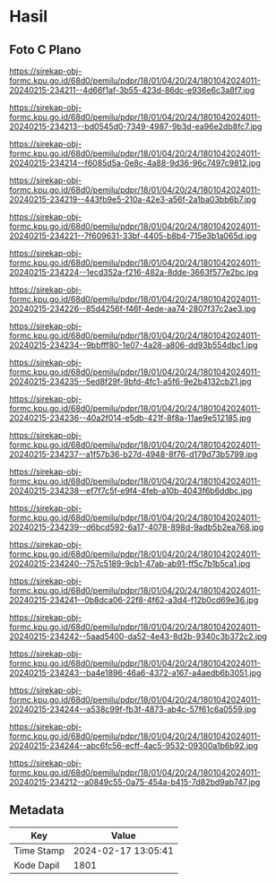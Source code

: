 # Hasil

## Foto C Plano

https://sirekap-obj-formc.kpu.go.id/68d0/pemilu/pdpr/18/01/04/20/24/1801042024011-20240215-234211--4d66f1af-3b55-423d-86dc-e936e6c3a8f7.jpg

https://sirekap-obj-formc.kpu.go.id/68d0/pemilu/pdpr/18/01/04/20/24/1801042024011-20240215-234213--bd0545d0-7349-4987-9b3d-ea96e2db8fc7.jpg

https://sirekap-obj-formc.kpu.go.id/68d0/pemilu/pdpr/18/01/04/20/24/1801042024011-20240215-234214--f6085d5a-0e8c-4a88-9d36-96c7497c9812.jpg

https://sirekap-obj-formc.kpu.go.id/68d0/pemilu/pdpr/18/01/04/20/24/1801042024011-20240215-234219--443fb9e5-210a-42e3-a56f-2a1ba03bb6b7.jpg

https://sirekap-obj-formc.kpu.go.id/68d0/pemilu/pdpr/18/01/04/20/24/1801042024011-20240215-234221--7f609631-33bf-4405-b8b4-715e3b1a065d.jpg

https://sirekap-obj-formc.kpu.go.id/68d0/pemilu/pdpr/18/01/04/20/24/1801042024011-20240215-234224--1ecd352a-f216-482a-8dde-3663f577e2bc.jpg

https://sirekap-obj-formc.kpu.go.id/68d0/pemilu/pdpr/18/01/04/20/24/1801042024011-20240215-234226--85d4256f-f46f-4ede-aa74-2807f37c2ae3.jpg

https://sirekap-obj-formc.kpu.go.id/68d0/pemilu/pdpr/18/01/04/20/24/1801042024011-20240215-234234--9bbfff80-1e07-4a28-a806-dd93b554dbc1.jpg

https://sirekap-obj-formc.kpu.go.id/68d0/pemilu/pdpr/18/01/04/20/24/1801042024011-20240215-234235--5ed8f29f-9bfd-4fc1-a5f6-9e2b4132cb21.jpg

https://sirekap-obj-formc.kpu.go.id/68d0/pemilu/pdpr/18/01/04/20/24/1801042024011-20240215-234236--40a2f014-e5db-421f-8f8a-11ae9e512185.jpg

https://sirekap-obj-formc.kpu.go.id/68d0/pemilu/pdpr/18/01/04/20/24/1801042024011-20240215-234237--a1f57b36-b27d-4948-8f76-d179d73b5799.jpg

https://sirekap-obj-formc.kpu.go.id/68d0/pemilu/pdpr/18/01/04/20/24/1801042024011-20240215-234238--ef7f7c5f-e9f4-4feb-a10b-4043f6b6ddbc.jpg

https://sirekap-obj-formc.kpu.go.id/68d0/pemilu/pdpr/18/01/04/20/24/1801042024011-20240215-234239--d6bcd592-6a17-4078-898d-9adb5b2ea768.jpg

https://sirekap-obj-formc.kpu.go.id/68d0/pemilu/pdpr/18/01/04/20/24/1801042024011-20240215-234240--757c5189-9cb1-47ab-ab91-ff5c7b1b5ca1.jpg

https://sirekap-obj-formc.kpu.go.id/68d0/pemilu/pdpr/18/01/04/20/24/1801042024011-20240215-234241--0b8dca06-22f8-4f62-a3d4-f12b0cd69e36.jpg

https://sirekap-obj-formc.kpu.go.id/68d0/pemilu/pdpr/18/01/04/20/24/1801042024011-20240215-234242--5aad5400-da52-4e43-8d2b-9340c3b372c2.jpg

https://sirekap-obj-formc.kpu.go.id/68d0/pemilu/pdpr/18/01/04/20/24/1801042024011-20240215-234243--ba4e1896-46a6-4372-a167-a4aedb6b3051.jpg

https://sirekap-obj-formc.kpu.go.id/68d0/pemilu/pdpr/18/01/04/20/24/1801042024011-20240215-234244--a538c99f-fb3f-4873-ab4c-57f61c6a0559.jpg

https://sirekap-obj-formc.kpu.go.id/68d0/pemilu/pdpr/18/01/04/20/24/1801042024011-20240215-234244--abc6fc56-ecff-4ac5-9532-09300a1b6b92.jpg

https://sirekap-obj-formc.kpu.go.id/68d0/pemilu/pdpr/18/01/04/20/24/1801042024011-20240215-234212--a0849c55-0a75-454a-b415-7d82bd9ab747.jpg


## Metadata

| Key        | Value               |
| ---------- | ------------------- |
| Time Stamp | 2024-02-17 13:05:41 |
| Kode Dapil | 1801                |



